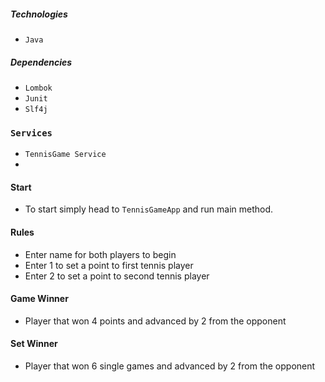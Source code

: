 ##### Technologies
- `Java`

##### Dependencies
- `Lombok`
- `Junit`
- `Slf4j`

### `Services`
- `TennisGame Service`
- 
#### Start
- To start simply head to `TennisGameApp` and run main method.


#### Rules
- Enter name for both players to begin
- Enter 1 to set a point to first tennis player 
- Enter 2 to set a point to second tennis player

#### Game Winner
- Player that won 4 points and advanced by 2 from the opponent

#### Set Winner
- Player that won 6 single games and advanced by 2 from the opponent

